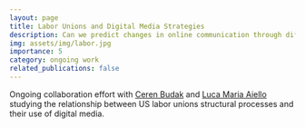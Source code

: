 ```yaml
---
layout: page
title: Labor Unions and Digital Media Strategies
description: Can we predict changes in online communication through different organizational steps?
img: assets/img/labor.jpg
importance: 5
category: ongoing work
related_publications: false
---
```


Ongoing collaboration effort with [Ceren Budak](http://cbudak.com/index.html) and [Luca Maria Aiello](https://www.lajello.com/) studying the relationship between US labor unions structural processes and their use of digital media.